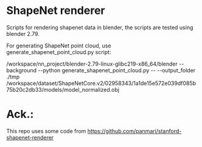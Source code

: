 # ShapeNet renderer
Scripts for rendering shapenet data in blender, the scripts are tested using blender 2.79.

For generating ShapeNet point cloud, use generate_shapenet_point_cloud.py script:

/workspace/nn_project/blender-2.79-linux-glibc219-x86_64/blender --background --python generate_shapenet_point_cloud.py -- --output_folder ./tmp /workspace/dataset/ShapeNetCore.v2/02958343/1a1de15e572e039df085b75b20c2db33/models/model_normalized.obj

# Ack.:
This repo uses some code from https://github.com/panmari/stanford-shapenet-renderer
